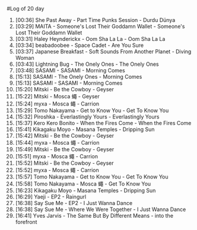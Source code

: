 #Log of 20 day

1. [00:36] She Past Away - Part Time Punks Session - Durdu Dünya
1. [03:29] MAITA - Someone's Lost Their Goddamn Wallet - Someone's Lost Their Goddamn Wallet
1. [03:31] Haley Heynderickx - Oom Sha La La - Oom Sha La La
1. [03:34] beabadoobee - Space Cadet - Are You Sure
1. [03:37] Japanese Breakfast - Soft Sounds From Another Planet - Diving Woman
1. [03:43] Lightning Bug - The Onely Ones - The Onely Ones
1. [03:48] SASAMI - SASAMI - Morning Comes
1. [15:13] SASAMI - The Onely Ones - Morning Comes
1. [15:13] SASAMI - SASAMI - Morning Comes
1. [15:20] Mitski - Be the Cowboy - Geyser
1. [15:22] Mitski - Mosca 蠅 - Geyser
1. [15:24] myxa - Mosca 蠅 - Carrion
1. [15:29] Tomo Nakayama - Get to Know You - Get To Know You
1. [15:32] Piroshka - Everlastingly Yours - Everlastingly Yours
1. [15:37] Kero Kero Bonito - When the Fires Come - When the Fires Come
1. [15:41] Kikagaku Moyo - Masana Temples - Dripping Sun
1. [15:42] Mitski - Be the Cowboy - Geyser
1. [15:44] myxa - Mosca 蠅 - Carrion
1. [15:49] Mitski - Be the Cowboy - Geyser
1. [15:51] myxa - Mosca 蠅 - Carrion
1. [15:52] Mitski - Be the Cowboy - Geyser
1. [15:52] myxa - Mosca 蠅 - Carrion
1. [15:57] Tomo Nakayama - Get to Know You - Get To Know You
1. [15:58] Tomo Nakayama - Mosca 蠅 - Get To Know You
1. [16:23] Kikagaku Moyo - Masana Temples - Dripping Sun
1. [16:29] Yaeji - EP2 - Raingurl
1. [16:38] Say Sue Me - EP2 - I Just Wanna Dance
1. [16:38] Say Sue Me - Where We Were Together - I Just Wanna Dance
1. [16:41] Yves Jarvis - The Same But By Different Means - into the forefront
